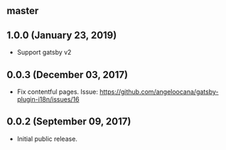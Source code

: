 ## master

## 1.0.0 (January 23, 2019)

* Support gatsby v2

## 0.0.3 (December 03, 2017)

* Fix contentful pages. Issue: https://github.com/angeloocana/gatsby-plugin-i18n/issues/16


## 0.0.2 (September 09, 2017)

* Initial public release.
